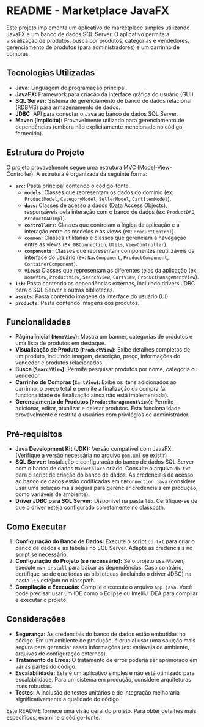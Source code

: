 # README - Marketplace JavaFX

Este projeto implementa um aplicativo de marketplace simples utilizando JavaFX e um banco de dados SQL Server. O aplicativo permite a visualização de produtos, busca por produtos, categorias e vendedores, gerenciamento de produtos (para administradores) e um carrinho de compras.

## Tecnologias Utilizadas

* **Java:** Linguagem de programação principal.
* **JavaFX:** Framework para criação da interface gráfica do usuário (GUI).
* **SQL Server:** Sistema de gerenciamento de banco de dados relacional (RDBMS) para armazenamento de dados.
* **JDBC:** API para conectar o Java ao banco de dados SQL Server.
* **Maven (implícito):** Provavelmente utilizado para gerenciamento de dependências (embora não explicitamente mencionado no código fornecido).

## Estrutura do Projeto

O projeto provavelmente segue uma estrutura MVC (Model-View-Controller).  A estrutura é organizada da seguinte forma:

* **`src`:** Pasta principal contendo o código-fonte.
    * **`models`:** Classes que representam os dados do domínio (ex: `ProductModel`, `CategoryModel`, `SellerModel`, `CartItemModel`).
    * **`daos`:** Classes de acesso a dados (Data Access Objects), responsáveis pela interação com o banco de dados (ex: `ProductDAO`, `ProductDAOImpl`).
    * **`controllers`:** Classes que controlam a lógica da aplicação e a interação entre os modelos e as views (ex: `ProductControl`).
    * **`common`:** Classes utilitárias e classes que gerenciam a navegação entre as views (ex: `DBConnection`, `Utils`, `ViewController`).
    * **`components`:** Classes que representam componentes reutilizáveis da interface do usuário (ex: `NavComponent`, `ProductComponent`, `ContainerComponent`).
    * **`views`:** Classes que representam as diferentes telas da aplicação (ex: `HomeView`, `ProductView`, `SearchView`, `CartView`, `ProductManagementView`).
* **`lib`:** Pasta contendo as dependências externas, incluindo drivers JDBC para o SQL Server e outras bibliotecas.
* **`assets`:** Pasta contendo imagens da interface do usuário (UI).
* **`products`:** Pasta contendo imagens dos produtos.


## Funcionalidades

* **Página Inicial (`HomeView`):** Mostra um banner, categorias de produtos e uma lista de produtos em destaque.
* **Visualização de Produto (`ProductView`):** Exibe detalhes completos de um produto, incluindo imagem, descrição, preço, informações do vendedor e produtos relacionados.
* **Busca (`SearchView`):** Permite pesquisar produtos por nome, categoria ou vendedor.
* **Carrinho de Compras (`CartView`):** Exibe os itens adicionados ao carrinho, o preço total e permite a finalização da compra (a funcionalidade de finalização ainda não está implementada).
* **Gerenciamento de Produtos (`ProductManagementView`):** Permite adicionar, editar, atualizar e deletar produtos. Esta funcionalidade provavelmente é restrita a usuários com privilégios de administrador.

## Pré-requisitos

* **Java Development Kit (JDK):** Versão compatível com JavaFX.  (Verifique a versão necessária no arquivo `pom.xml` se existir)
* **SQL Server:** Instalação e configuração do banco de dados SQL Server com o banco de dados `Marketplace` criado.  Consulte o arquivo `db.txt` para o script de criação do banco de dados. As credenciais de acesso ao banco de dados estão codificadas em `DBConnection.java` (considere usar uma solução mais segura para gerenciar credenciais em produção, como variáveis de ambiente).
* **Driver JDBC para SQL Server:**  Disponível na pasta `lib`.  Certifique-se de que o driver esteja configurado corretamente no classpath.


## Como Executar

1. **Configuração do Banco de Dados:** Execute o script `db.txt` para criar o banco de dados e as tabelas no SQL Server.  Adapte as credenciais no script se necessário.
2. **Configuração do Projeto (se necessário):**  Se o projeto usa Maven, execute `mvn install` para baixar as dependências. Caso contrário, certifique-se de que todas as bibliotecas (incluindo o driver JDBC) na pasta `lib` estejam no classpath.
3. **Compilação e Execução:** Compile e execute o arquivo `App.java`.  Você pode precisar usar um IDE como o Eclipse ou IntelliJ IDEA para compilar e executar o projeto.


## Considerações

* **Segurança:** As credenciais do banco de dados estão embutidas no código. Em um ambiente de produção, é crucial usar uma solução mais segura para gerenciar essas informações (ex: variáveis de ambiente, arquivos de configuração externos).
* **Tratamento de Erros:** O tratamento de erros poderia ser aprimorado em várias partes do código.
* **Escalabilidade:** Este é um aplicativo simples e não está otimizado para escalabilidade. Para um sistema em produção, considere arquiteturas mais robustas.
* **Testes:** A inclusão de testes unitários e de integração melhoraria significativamente a qualidade do código.

Este README fornece uma visão geral do projeto. Para obter detalhes mais específicos, examine o código-fonte.
